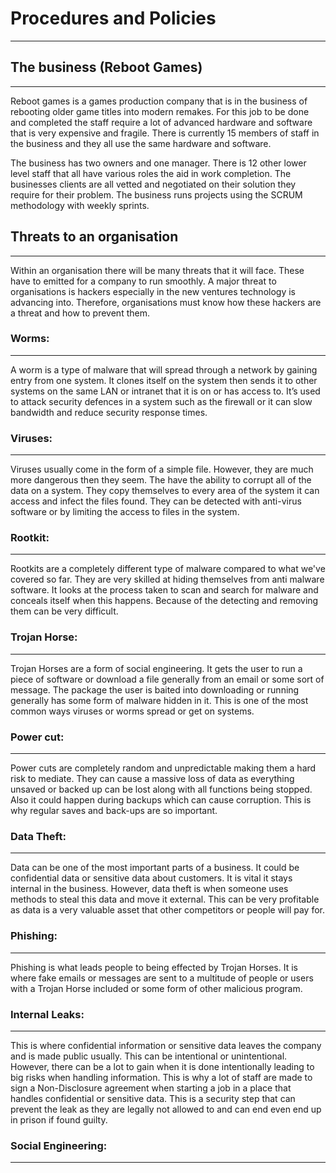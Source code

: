 # Procedures and Policies
---

## The business (Reboot Games)
---
Reboot games is a games production company that is in the business of rebooting older game titles into modern remakes. For this job to be done and completed the staff require a lot of advanced hardware and software that is very expensive and fragile. There is currently 15 members of staff in the business and they all use the same hardware and software.

The business has two owners and one manager. There is 12 other lower level staff that all have various roles the aid in work completion. The businesses clients are all vetted and negotiated on their solution they require for their problem. The business runs projects using the SCRUM methodology with weekly sprints. 


## Threats to an organisation
---
Within an organisation there will be many threats that it will face. These have to emitted for a company to run smoothly. A major threat to organisations is hackers especially in the new ventures technology is advancing into. Therefore, organisations must know how these hackers are a threat and how to prevent them.

### Worms:
---
A worm is a type of malware that will spread through a network by gaining entry from one system. It clones itself on the system then sends it to other systems on the same LAN or intranet that it is on or has access to. It’s used to attack security defences in a system such as the firewall or it can slow bandwidth and reduce security response times. 

### Viruses:
---
Viruses usually come in the form of a simple file. However, they are much more dangerous then they seem. The have the ability to corrupt all of the data on a system. They copy themselves to every area of the system it can access and infect the files found. They can be detected with anti-virus software or by limiting the access to files in the system. 

### Rootkit:
---
Rootkits are a completely different type of malware compared to what we've covered so far. They are very skilled at hiding themselves from anti malware software. It looks at the process taken to scan and search for malware and conceals itself when this happens. Because of the detecting and removing them can be very difficult. 

### Trojan Horse:
---
Trojan Horses are a form of social engineering. It gets the user to run a piece of software or download a file generally from an email or some sort of message. The package the user is baited into downloading or running generally has some form of malware hidden in it. This is one of the most common ways viruses or worms spread or get on systems. 

### Power cut:
---
Power cuts are completely random and unpredictable making them a hard risk to mediate. They can cause a massive loss of data as everything unsaved or backed up can be lost along with all functions being stopped. Also it could happen during backups which can cause corruption. This is why regular saves and back-ups are so important. 

### Data Theft:
---
Data can be one of the most important parts of a business. It could be confidential data or sensitive data about customers. It is vital it stays internal in the business. However, data theft is when someone uses methods to steal this data and move it external. This can be very profitable as data is a very valuable asset that other competitors or people will pay for. 

### Phishing:
---
Phishing is what leads people to being effected by Trojan Horses. It is where fake emails or messages are sent to a multitude of people or users with a Trojan Horse included or some form of other malicious program.

### Internal Leaks:
---
This is where confidential information or sensitive data leaves the company and is made public usually. This can be intentional or unintentional. However, there can be a lot to gain when it is done intentionally leading to big risks when handling information. This is why a lot of staff are made to sign a Non-Disclosure agreement when starting a job in a place that handles confidential or sensitive data. This is a security step that can prevent the leak as they are legally not allowed to and can end even end up in prison if found guilty. 

### Social Engineering:
---




















